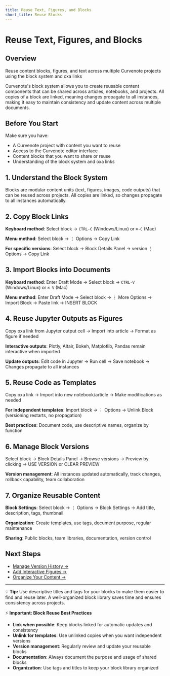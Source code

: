 ```yaml
---
title: Reuse Text, Figures, and Blocks
short_title: Reuse Blocks
---
```


# Reuse Text, Figures, and Blocks

## Overview
Reuse content blocks, figures, and text across multiple Curvenote projects using the block system and oxa links

Curvenote's block system allows you to create reusable content components that can be shared across articles, notebooks, and projects. All copies of a block are linked, meaning changes propagate to all instances, making it easy to maintain consistency and update content across multiple documents.

## Before You Start

Make sure you have:
- A Curvenote project with content you want to reuse
- Access to the Curvenote editor interface
- Content blocks that you want to share or reuse
- Understanding of the block system and oxa links

## 1. Understand the Block System

Blocks are modular content units (text, figures, images, code outputs) that can be reused across projects. All copies are linked, so changes propagate to all instances automatically.

## 2. Copy Block Links

**Keyboard method**: Select block → `CTRL-C` (Windows/Linux) or `⌘-C` (Mac)

**Menu method**: Select block → ⋮ Options → Copy Link

**For specific versions**: Select block → Block Details Panel → version ⋮ Options → Copy Link

## 3. Import Blocks into Documents

**Keyboard method**: Enter Draft Mode → Select block → `CTRL-V` (Windows/Linux) or `⌘-V` (Mac)

**Menu method**: Enter Draft Mode → Select block → ⋮ More Options → Import Block → Paste link → INSERT BLOCK

## 4. Reuse Jupyter Outputs as Figures

Copy oxa link from Jupyter output cell → Import into article → Format as figure if needed

**Interactive outputs**: Plotly, Altair, Bokeh, Matplotlib, Pandas remain interactive when imported

**Update outputs**: Edit code in Jupyter → Run cell → Save notebook → Changes propagate to all instances

## 5. Reuse Code as Templates

Copy oxa link → Import into new notebook/article → Make modifications as needed

**For independent templates**: Import block → ⋮ Options → Unlink Block (versioning restarts, no propagation)

**Best practices**: Document code, use descriptive names, organize by function

## 6. Manage Block Versions

Select block → Block Details Panel → Browse versions → Preview by clicking → USE VERSION or CLEAR PREVIEW

**Version management**: All instances updated automatically, track changes, rollback capability, team collaboration

## 7. Organize Reusable Content

**Block Settings**: Select block → ⋮ Options → Block Settings → Add title, description, tags, thumbnail

**Organization**: Create templates, use tags, document purpose, regular maintenance

**Sharing**: Public blocks, team libraries, documentation, version control

## Next Steps

- [Manage Version History →](./version-history.md)
- [Add Interactive Figures →](./interactive-figures.md)
- [Organize Your Content →](./organize-content.md)

---

💡 **Tip:** Use descriptive titles and tags for your blocks to make them easier to find and reuse later. A well-organized block library saves time and ensures consistency across projects.

⚡ **Important: Block Reuse Best Practices**

- **Link when possible**: Keep blocks linked for automatic updates and consistency
- **Unlink for templates**: Use unlinked copies when you want independent versions
- **Version management**: Regularly review and update your reusable blocks
- **Documentation**: Always document the purpose and usage of shared blocks
- **Organization**: Use tags and titles to keep your block library organized
